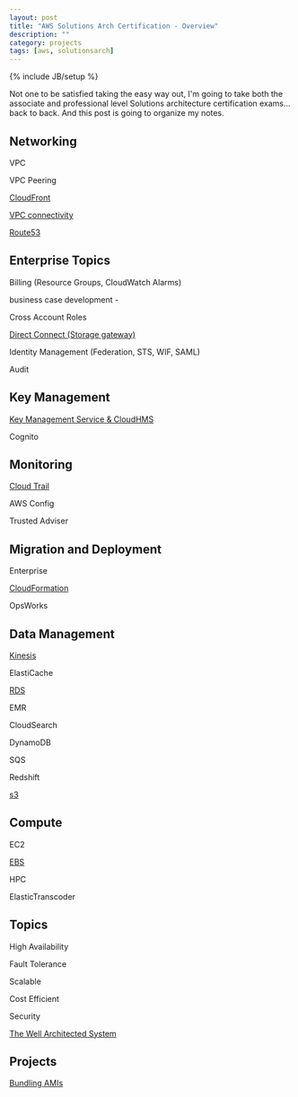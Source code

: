 ```yaml
---
layout: post
title: "AWS Solutions Arch Certification - Overview"
description: ""
category: projects
tags: [aws, solutionsarch]
---
```

{% include JB/setup %}

Not one to be satisfied taking the easy way out, I'm going to take both the associate and professional level Solutions architecture certification exams... back to back. And this post is going to organize my notes.

## Networking
VPC

VPC Peering

[CloudFront](/posts/aws-developer-cloudfront)

[VPC connectivity](/posts/aws-solutions-arch-enterprise-network-storage)

[Route53](/posts/aws-solutions-arch-route53)

## Enterprise Topics

Billing (Resource Groups, CloudWatch Alarms)

business case development -  

Cross Account Roles

[Direct Connect (Storage gateway)](/posts/aws-solutions-arch-enterprise-network-storage)

Identity Management (Federation, STS, WIF, SAML)

Audit


## Key Management
[Key Management Service & CloudHMS](/posts/aws-solutions-arch-kms-hsm)

Cognito

## Monitoring
[Cloud Trail](/posts/aws-solutions-arch-cloudtrail)

AWS Config

Trusted Adviser

## Migration and Deployment

Enterprise 

[CloudFormation](/posts/aws-developer-cloudformation)

OpsWorks

## Data Management

[Kinesis](/posts/aws-solutions-arch-kinesis)

ElastiCache

[RDS](/posts/aws-solutions-arch-rds)

EMR

CloudSearch

DynamoDB

SQS

Redshift

[s3](/posts/aws-developer-s3)

## Compute
EC2

[EBS](/posts/aws-sysops-elastic-block-storage)

HPC

ElasticTranscoder

## Topics
High Availability

Fault Tolerance

Scalable

Cost Efficient

Security

[The Well Architected System](/posts/aws-solutions-arch-whitepapers)

## Projects
[Bundling AMIs](/projects/aws-project-bundling-amis)
